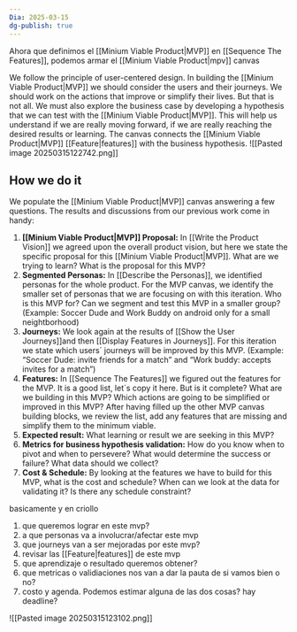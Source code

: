 ```yaml
---
Dia: 2025-03-15
dg-publish: true
---
```

Ahora que definimos el [[Minium Viable Product|MVP]] en [[Sequence The Features]], podemos armar el [[Minium Viable Product|mpv]] canvas

We follow the principle of user-centered design. In building the [[Minium Viable Product|MVP]] we should consider the users and their journeys. We should work on the actions that improve or simplify their lives. But that is not all. We must also explore the business case by developing a hypothesis that we can test with the [[Minium Viable Product|MVP]]. This will help us understand if we are really moving forward, if we are really reaching the desired results or learning. The canvas connects the [[Minium Viable Product|MVP]] [[Feature|features]] with the business hypothesis.
![[Pasted image 20250315122742.png]]


## How we do it

We populate the [[Minium Viable Product|MVP]] canvas answering a few questions. The results and discussions from our previous work come in handy:

1. **[[Minium Viable Product|MVP]] Proposal:** In [[Write the Product Vision]] we agreed upon the overall product vision, but here we state the specific proposal for this [[Minium Viable Product|MVP]]. What are we trying to learn? What is the proposal for this MVP?
2. **Segmented Personas:** In [[Describe the Personas]], we identified personas for the whole product. For the MVP canvas, we identify the smaller set of personas that we are focusing on with this iteration. Who is this MVP for? Can we segment and test this MVP in a smaller group? (Example: Soccer Dude and Work Buddy on android only for a small neightborhood)
3. **Journeys:** We look again at the results of [[Show the User Journeys]]and then [[Display Features in Journeys]]. For this iteration we state which users´ journeys will be improved by this MVP. (Example: “Soccer Dude: invite friends for a match” and “Work buddy: accepts invites for a match”)
4. **Features:** In [[Sequence The Features]] we figured out the features for the MVP. It is a good list, let´s copy it here. But is it complete? What are we building in this MVP? Which actions are going to be simplified or improved in this MVP? After having filled up the other MVP canvas building blocks, we review the list, add any features that are missing and simplify them to the minimum viable.
5. **Expected result:** What learning or result we are seeking in this MVP?
6. **Metrics for business hypothesis validation:** How do you know when to pivot and when to persevere? What would determine the success or failure? What data should we collect?
7. **Cost & Schedule:** By looking at the features we have to build for this MVP, what is the cost and schedule? When can we look at the data for validating it? Is there any schedule constraint?


basicamente y en criollo 
1. que queremos lograr en este mvp?
2. a que personas va a involucrar/afectar este mvp
3. que journeys van a ser mejoradas por este mvp?
4. revisar las [[Feature|features]] de este mvp 
5. que aprendizaje o resultado queremos obtener?
6. que metricas o validiaciones nos van a dar la pauta de si vamos bien o no?
7. costo y agenda. Podemos estimar alguna de las dos cosas? hay deadline?


![[Pasted image 20250315123102.png]]